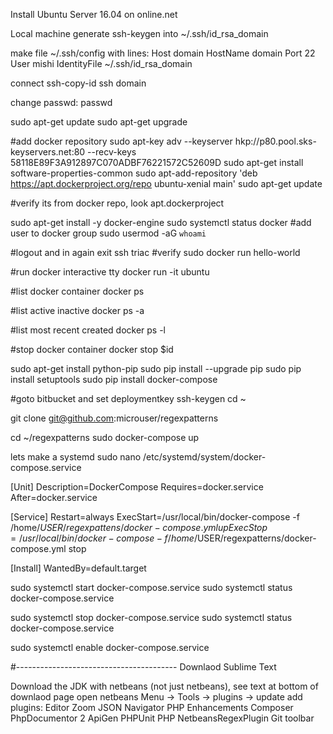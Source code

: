 Install Ubuntu Server 16.04 on online.net

Local machine generate ssh-keygen into ~/.ssh/id_rsa_domain

make file ~/.ssh/config with lines:
Host domain
	HostName	domain
	Port	 	22
	User		mishi
	IdentityFile	~/.ssh/id_rsa_domain


connect ssh-copy-id
ssh domain

change passwd: passwd

sudo apt-get update
sudo apt-get upgrade


#add docker repository
sudo apt-key adv --keyserver hkp://p80.pool.sks-keyservers.net:80 --recv-keys 58118E89F3A912897C070ADBF76221572C52609D
sudo apt-get install software-properties-common
sudo apt-add-repository 'deb https://apt.dockerproject.org/repo ubuntu-xenial main'
sudo apt-get update

#verify its from docker repo, look apt.dockerproject

sudo apt-get install -y docker-engine
sudo systemctl status docker
#add user to docker group
sudo usermod -aG `whoami`

#logout and in again
exit
ssh triac
#verify
sudo docker run hello-world


#run docker interactive tty
docker run -it ubuntu


#list docker container
docker ps

#list active inactive
docker ps -a

#list most recent created
docker ps -l

#stop docker container
docker stop $id


sudo apt-get install python-pip
sudo pip install --upgrade pip
sudo pip install setuptools
sudo pip install docker-compose




#goto bitbucket and set deploymentkey
ssh-keygen
cd ~


git clone git@github.com:microuser/regexpatterns




cd ~/regexpatterns
sudo docker-compose up


lets make a systemd
sudo nano /etc/systemd/system/docker-compose.service


[Unit]
Description=DockerCompose
Requires=docker.service
After=docker.service

[Service]
Restart=always
ExecStart=/usr/local/bin/docker-compose -f /home/$USER/regexpattens/docker-compose.yml up 
ExecStop=/usr/local/bin/docker-compose -f /home/$USER/regexpatterns/docker-compose.yml stop

[Install]
WantedBy=default.target





sudo systemctl start docker-compose.service 
sudo systemctl status docker-compose.service 

sudo systemctl stop docker-compose.service 
sudo systemctl status docker-compose.service 

sudo systemctl enable docker-compose.service 





#----------------------------------------
Downlaod Sublime Text

Download the JDK with netbeans (not just netbeans), see text at bottom of downlaod page
open netbeans
Menu -> Tools -> plugins -> update
add plugins:
Editor Zoom
JSON Navigator
PHP Enhancements
Composer
PhpDocumentor 2
ApiGen
PHPUnit
PHP
NetbeansRegexPlugin
Git toolbar








